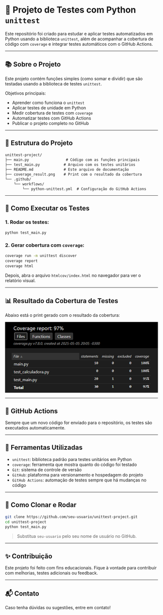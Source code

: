 # 🧪 Projeto de Testes com Python `unittest`

Este repositório foi criado para estudar e aplicar testes automatizados em Python usando a biblioteca `unittest`, além de acompanhar a cobertura de código com `coverage` e integrar testes automáticos com o GitHub Actions.

---

## 📚 Sobre o Projeto

Este projeto contém funções simples (como somar e dividir) que são testadas usando a biblioteca de testes `unittest`.

Objetivos principais:

- Aprender como funciona o `unittest`
- Aplicar testes de unidade em Python
- Medir cobertura de testes com `coverage`
- Automatizar testes com GitHub Actions
- Publicar o projeto completo no GitHub

---

## 📁 Estrutura do Projeto

```
unittest-project/
├── main.py                 # Código com as funções principais
├── test_main.py           # Arquivo com os testes unitários
├── README.md              # Este arquivo de documentação
├── coverage_result.png    # Print com o resultado da cobertura
└── .github/
    └── workflows/
        └── python-unittest.yml  # Configuração do GitHub Actions
```

---


## 🧪 Como Executar os Testes

### 1. Rodar os testes:

```bash
python test_main.py
```

### 2. Gerar cobertura com `coverage`:

```bash
coverage run -m unittest discover
coverage report
coverage html
```

Depois, abra o arquivo `htmlcov/index.html` no navegador para ver o relatório visual.

---

## 📊 Resultado da Cobertura de Testes

Abaixo está o print gerado com o resultado da cobertura:

![Cobertura de Testes](coverage_result.png)

---

## 🤖 GitHub Actions

Sempre que um novo código for enviado para o repositório, os testes são executados automaticamente.

---

## 🧰 Ferramentas Utilizadas

- `unittest`: biblioteca padrão para testes unitários em Python
- `coverage`: ferramenta que mostra quanto do código foi testado
- `Git`: sistema de controle de versão
- `GitHub`: plataforma para versionamento e hospedagem do projeto
- `GitHub Actions`: automação de testes sempre que há mudanças no código

---

## 🚀 Como Clonar e Rodar

```bash
git clone https://github.com/seu-usuario/unittest-project.git
cd unittest-project
python test_main.py
```

> Substitua `seu-usuario` pelo seu nome de usuário no GitHub.

---

## ✨ Contribuição

Este projeto foi feito com fins educacionais. Fique à vontade para contribuir com melhorias, testes adicionais ou feedback.

---

## 📬 Contato

Caso tenha dúvidas ou sugestões, entre em contato!
